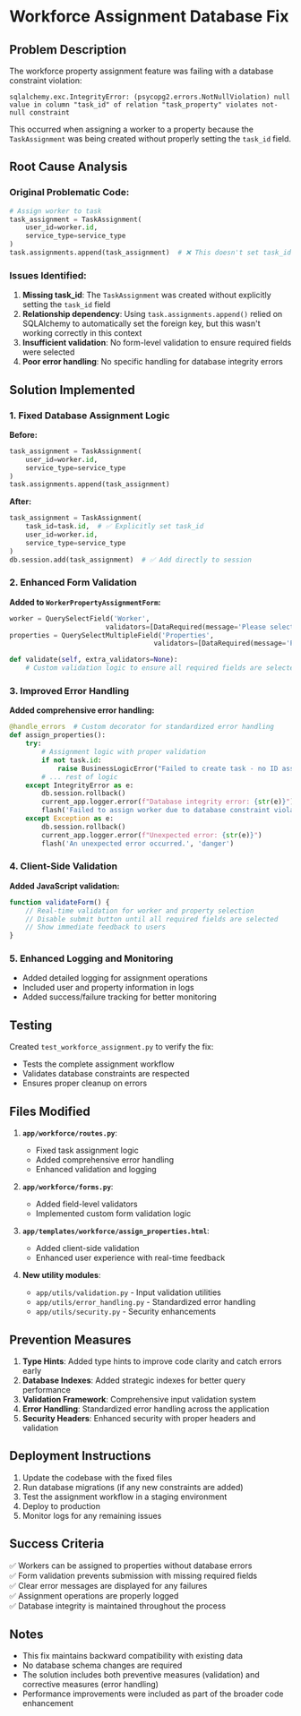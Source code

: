 # Workforce Assignment Database Fix

## Problem Description

The workforce property assignment feature was failing with a database constraint violation:

```
sqlalchemy.exc.IntegrityError: (psycopg2.errors.NotNullViolation) null value in column "task_id" of relation "task_property" violates not-null constraint
```

This occurred when assigning a worker to a property because the `TaskAssignment` was being created without properly setting the `task_id` field.

## Root Cause Analysis

### Original Problematic Code:
```python
# Assign worker to task
task_assignment = TaskAssignment(
    user_id=worker.id,
    service_type=service_type
)
task.assignments.append(task_assignment)  # ❌ This doesn't set task_id explicitly
```

### Issues Identified:
1. **Missing task_id**: The `TaskAssignment` was created without explicitly setting the `task_id` field
2. **Relationship dependency**: Using `task.assignments.append()` relied on SQLAlchemy to automatically set the foreign key, but this wasn't working correctly in this context
3. **Insufficient validation**: No form-level validation to ensure required fields were selected
4. **Poor error handling**: No specific handling for database integrity errors

## Solution Implemented

### 1. Fixed Database Assignment Logic

**Before:**
```python
task_assignment = TaskAssignment(
    user_id=worker.id,
    service_type=service_type
)
task.assignments.append(task_assignment)
```

**After:**
```python
task_assignment = TaskAssignment(
    task_id=task.id,  # ✅ Explicitly set task_id
    user_id=worker.id,
    service_type=service_type
)
db.session.add(task_assignment)  # ✅ Add directly to session
```

### 2. Enhanced Form Validation

**Added to `WorkerPropertyAssignmentForm`:**
```python
worker = QuerySelectField('Worker', 
                        validators=[DataRequired(message='Please select a worker')])
properties = QuerySelectMultipleField('Properties',
                                    validators=[DataRequired(message='Please select at least one property')])

def validate(self, extra_validators=None):
    # Custom validation logic to ensure all required fields are selected
```

### 3. Improved Error Handling

**Added comprehensive error handling:**
```python
@handle_errors  # Custom decorator for standardized error handling
def assign_properties():
    try:
        # Assignment logic with proper validation
        if not task.id:
            raise BusinessLogicError("Failed to create task - no ID assigned")
        # ... rest of logic
    except IntegrityError as e:
        db.session.rollback()
        current_app.logger.error(f"Database integrity error: {str(e)}")
        flash('Failed to assign worker due to database constraint violation.', 'danger')
    except Exception as e:
        db.session.rollback()
        current_app.logger.error(f"Unexpected error: {str(e)}")
        flash('An unexpected error occurred.', 'danger')
```

### 4. Client-Side Validation

**Added JavaScript validation:**
```javascript
function validateForm() {
    // Real-time validation for worker and property selection
    // Disable submit button until all required fields are selected
    // Show immediate feedback to users
}
```

### 5. Enhanced Logging and Monitoring

- Added detailed logging for assignment operations
- Included user and property information in logs
- Added success/failure tracking for better monitoring

## Testing

Created `test_workforce_assignment.py` to verify the fix:
- Tests the complete assignment workflow
- Validates database constraints are respected
- Ensures proper cleanup on errors

## Files Modified

1. **`app/workforce/routes.py`**:
   - Fixed task assignment logic
   - Added comprehensive error handling
   - Enhanced validation and logging

2. **`app/workforce/forms.py`**:
   - Added field-level validators
   - Implemented custom form validation logic

3. **`app/templates/workforce/assign_properties.html`**:
   - Added client-side validation
   - Enhanced user experience with real-time feedback

4. **New utility modules**:
   - `app/utils/validation.py` - Input validation utilities
   - `app/utils/error_handling.py` - Standardized error handling
   - `app/utils/security.py` - Security enhancements

## Prevention Measures

1. **Type Hints**: Added type hints to improve code clarity and catch errors early
2. **Database Indexes**: Added strategic indexes for better query performance
3. **Validation Framework**: Comprehensive input validation system
4. **Error Handling**: Standardized error handling across the application
5. **Security Headers**: Enhanced security with proper headers and validation

## Deployment Instructions

1. Update the codebase with the fixed files
2. Run database migrations (if any new constraints are added)
3. Test the assignment workflow in a staging environment
4. Deploy to production
5. Monitor logs for any remaining issues

## Success Criteria

✅ Workers can be assigned to properties without database errors  
✅ Form validation prevents submission with missing required fields  
✅ Clear error messages are displayed for any failures  
✅ Assignment operations are properly logged  
✅ Database integrity is maintained throughout the process  

## Notes

- This fix maintains backward compatibility with existing data
- No database schema changes are required
- The solution includes both preventive measures (validation) and corrective measures (error handling)
- Performance improvements were included as part of the broader code enhancement